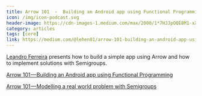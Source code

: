 ```yaml
---
title: Arrow 101  -  Building an Android app using Functional Programming
icon: /img/icon-podcast.svg
header-image: https://cdn-images-1.medium.com/max/2000/1*7HJJpOQE8M1-xXW0_5eePQ.png
category: articles
tags: [core]
link: https://medium.com/@lehen01/arrow-101-building-an-android-app-using-functional-programming-fe959675d96d
---
```

[Leandro Ferreira](https://twitter.com/mLeandroBF) presents how to build a simple app using Arrow and how to implement solutions with Semigroups.

[Arrow 101 — Building an Android app using Functional Programming](https://medium.com/@lehen01/arrow-101-building-an-android-app-using-functional-programming-fe959675d96d)

[Arrow 101 — Modelling a real world problem with Semigroups](https://medium.com/@lehen01/arrow-101-modelling-a-real-world-problem-with-semigroups-d8f22cdf54c)
